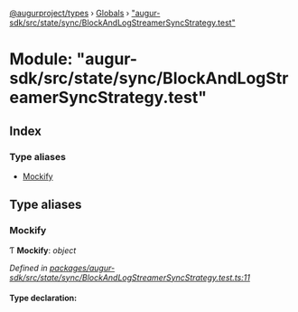 [@augurproject/types](../README.md) › [Globals](../globals.md) › ["augur-sdk/src/state/sync/BlockAndLogStreamerSyncStrategy.test"](_augur_sdk_src_state_sync_blockandlogstreamersyncstrategy_test_.md)

# Module: "augur-sdk/src/state/sync/BlockAndLogStreamerSyncStrategy.test"

## Index

### Type aliases

* [Mockify](_augur_sdk_src_state_sync_blockandlogstreamersyncstrategy_test_.md#mockify)

## Type aliases

###  Mockify

Ƭ **Mockify**: *object*

*Defined in [packages/augur-sdk/src/state/sync/BlockAndLogStreamerSyncStrategy.test.ts:11](https://github.com/AugurProject/augur/blob/88b6e76efb/packages/augur-sdk/src/state/sync/BlockAndLogStreamerSyncStrategy.test.ts#L11)*

#### Type declaration:

